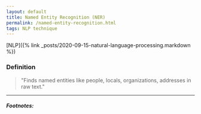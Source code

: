 ```yaml
---
layout: default
title: Named Entity Recognition (NER)
permalink: /named-entity-recognition.html
tags: NLP technique
---
```


[NLP]({% link _posts/2020-09-15-natural-language-processing.markdown %})

### Definition

> "Finds named entities like people, locals, organizations, addresses in raw text."

<hr />

##### Footnotes: